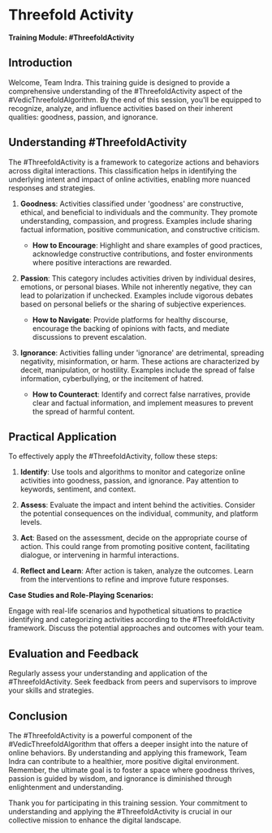 # Threefold Activity

**Training Module: #ThreefoldActivity**

## Introduction

Welcome, Team Indra. This training guide is designed to provide a comprehensive understanding of the #ThreefoldActivity aspect of the #VedicThreefoldAlgorithm. By the end of this session, you'll be equipped to recognize, analyze, and influence activities based on their inherent qualities: goodness, passion, and ignorance.

## Understanding #ThreefoldActivity

The #ThreefoldActivity is a framework to categorize actions and behaviors across digital interactions. This classification helps in identifying the underlying intent and impact of online activities, enabling more nuanced responses and strategies.

1. **Goodness**: Activities classified under 'goodness' are constructive, ethical, and beneficial to individuals and the community. They promote understanding, compassion, and progress. Examples include sharing factual information, positive communication, and constructive criticism.

   - **How to Encourage**: Highlight and share examples of good practices, acknowledge constructive contributions, and foster environments where positive interactions are rewarded.

2. **Passion**: This category includes activities driven by individual desires, emotions, or personal biases. While not inherently negative, they can lead to polarization if unchecked. Examples include vigorous debates based on personal beliefs or the sharing of subjective experiences.

   - **How to Navigate**: Provide platforms for healthy discourse, encourage the backing of opinions with facts, and mediate discussions to prevent escalation.

3. **Ignorance**: Activities falling under 'ignorance' are detrimental, spreading negativity, misinformation, or harm. These actions are characterized by deceit, manipulation, or hostility. Examples include the spread of false information, cyberbullying, or the incitement of hatred.

   - **How to Counteract**: Identify and correct false narratives, provide clear and factual information, and implement measures to prevent the spread of harmful content.

## Practical Application

To effectively apply the #ThreefoldActivity, follow these steps:

1. **Identify**: Use tools and algorithms to monitor and categorize online activities into goodness, passion, and ignorance. Pay attention to keywords, sentiment, and context.

2. **Assess**: Evaluate the impact and intent behind the activities. Consider the potential consequences on the individual, community, and platform levels.

3. **Act**: Based on the assessment, decide on the appropriate course of action. This could range from promoting positive content, facilitating dialogue, or intervening in harmful interactions.

4. **Reflect and Learn**: After action is taken, analyze the outcomes. Learn from the interventions to refine and improve future responses.

**Case Studies and Role-Playing Scenarios:**

Engage with real-life scenarios and hypothetical situations to practice identifying and categorizing activities according to the #ThreefoldActivity framework. Discuss the potential approaches and outcomes with your team.

## Evaluation and Feedback

Regularly assess your understanding and application of the #ThreefoldActivity. Seek feedback from peers and supervisors to improve your skills and strategies.

## Conclusion

The #ThreefoldActivity is a powerful component of the #VedicThreefoldAlgorithm that offers a deeper insight into the nature of online behaviors. By understanding and applying this framework, Team Indra can contribute to a healthier, more positive digital environment. Remember, the ultimate goal is to foster a space where goodness thrives, passion is guided by wisdom, and ignorance is diminished through enlightenment and understanding.

Thank you for participating in this training session. Your commitment to understanding and applying the #ThreefoldActivity is crucial in our collective mission to enhance the digital landscape.
